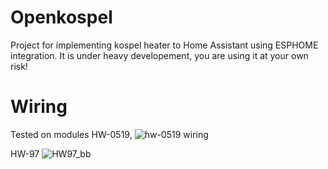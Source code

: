 
# Openkospel
Project for implementing kospel heater to Home Assistant using ESPHOME integration.
It is under heavy developement, you are using it at your own risk!

# Wiring
Tested on modules HW-0519,
![hw-0519  wiring](https://github.com/user-attachments/assets/b32596c1-1ebe-492b-9a8d-2f6e50492b6a)

HW-97 
![HW97_bb](https://github.com/user-attachments/assets/e09532f6-d848-43f7-8c6e-4e25ddc8e041)

